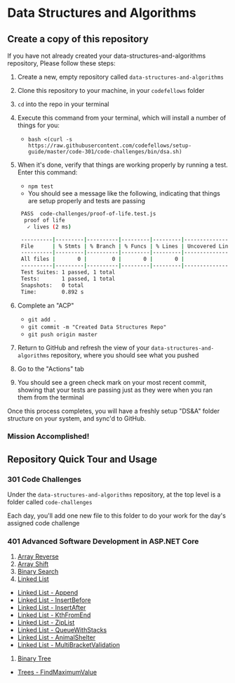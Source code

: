 # Data Structures and Algorithms

## Create a copy of this repository

If you have not already created your data-structures-and-algorithms repository, Please follow these steps:

1. Create a new, empty repository called `data-structures-and-algorithms`
1. Clone this repository to your machine, in your `codefellows` folder
1. `cd` into the repo in your terminal
1. Execute this command from your terminal, which will install a number of things for you:
   - `bash <(curl -s https://raw.githubusercontent.com/codefellows/setup-guide/master/code-301/code-challenges/bin/dsa.sh)`
1. When it's done, verify that things are working properly by running a test. Enter this command:
   - `npm test`
   - You should see a message like the following, indicating that things are setup properly and tests are passing

   ```bash
    PASS  code-challenges/proof-of-life.test.js
     proof of life
      ✓ lives (2 ms)

    ----------|---------|----------|---------|---------|-------------------
    File      | % Stmts | % Branch | % Funcs | % Lines | Uncovered Line #s
    ----------|---------|----------|---------|---------|-------------------
    All files |       0 |        0 |       0 |       0 |
    ----------|---------|----------|---------|---------|-------------------
    Test Suites: 1 passed, 1 total
    Tests:       1 passed, 1 total
    Snapshots:   0 total
    Time:        0.892 s
   ```

1. Complete an "ACP"
   - `git add .`
   - `git commit -m "Created Data Structures Repo"`
   - `git push origin master`
1. Return to GitHub and refresh the view of your `data-structures-and-algorithms` repository, where you should see what you pushed
1. Go to the "Actions" tab
1. You should see a green check mark on your most recent commit, showing that your tests are passing just as they were when you ran them from the terminal

Once this process completes, you will have a freshly setup "DS&A" folder structure on your system, and sync'd to GitHub.


### Mission Accomplished!


## Repository Quick Tour and Usage

### 301 Code Challenges

Under the `data-structures-and-algorithms` repository, at the top level is a folder called `code-challenges`

Each day, you'll add one new file to this folder to do your work for the day's assigned code challenge

### 401 Advanced Software Development in ASP.NET Core

1. [Array Reverse](./c-sharp/ArrayReverse/assets/array-reverse.pdf)
1. [Array Shift](./c-sharp/ArrayShift/assets/array-shift.pdf)
1. [Binary Search](./c-sharp/BinarySearch/assets/binary_search.png)
1. [Linked List](./c-sharp/LinkedList/README.md)
  * [Linked List - Append](./c-sharp/LinkedList/assets/append.png)
  * [Linked List - InsertBefore](./c-sharp/LinkedList/assets/insert_before.png)
  * [Linked List - InsertAfter](./c-sharp/LinkedList/assets/CodeChallenge06-insertafter.pdf)
  * [Linked List - KthFromEnd](./c-sharp/LinkedList/assets/kthfromend.pdf)
  * [Linked List - ZipList](./c-sharp/LinkedList/assets/ZipList.PNG)
  * [Linked List - QueueWithStacks](./c-sharp/LinkedList/assets/QueueWithStacks.PNG)
  * [Linked List - AnimalShelter](./c-sharp/LinkedList/assets/fifo-animal-shelter.png)
  * [Linked List - MultiBracketValidation](./c-sharp/LinkedList/assets/MultiBracketCC13.PNG)
1. [Binary Tree](./c-sharp/tree/README.md)
  * [Trees - FindMaximumValue](./c-sharp/LinkedList/assets/FindMaxValueWhiteboard.PNG)
